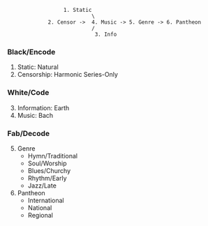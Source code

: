  
                      1. Static 
                               \
                 2. Censor ->  4. Music -> 5. Genre -> 6. Pantheon
                               /  
                                3. Info


### Black/Encode
   1. Static: Natural
   2. Censorship: Harmonic Series-Only
### White/Code
   3. Information: Earth
   4. Music: Bach
### Fab/Decode
   5. Genre
      - Hymn/Traditional
      - Soul/Worship
      - Blues/Churchy
      - Rhythm/Early
      - Jazz/Late
   6. Pantheon
      - International
      - National
      - Regional
